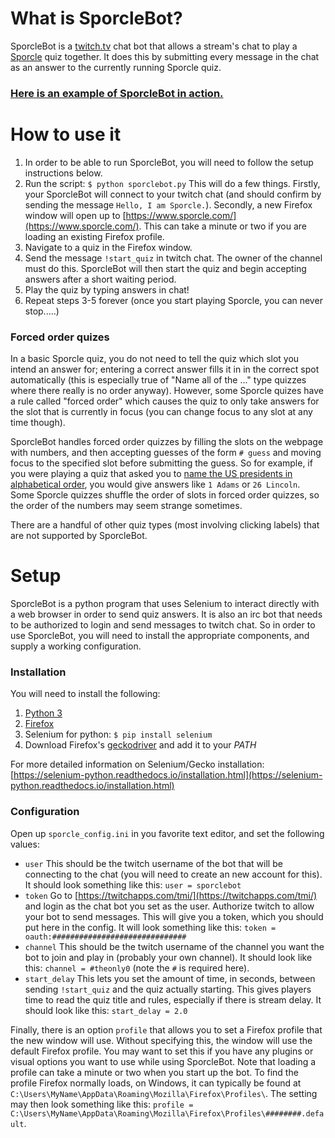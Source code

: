 # What is SporcleBot?
SporcleBot is a [twitch.tv](http://twitch.tv) chat bot that allows a stream's chat to play a [Sporcle](https://www.sporcle.com/) quiz together. It does this by submitting every message in the chat as an answer to the currently running Sporcle quiz.

### [Here is an example of SporcleBot in action.](https://www.twitch.tv/videos/302353313)

# How to use it
1. In order to be able to run SporcleBot, you will need to follow the setup instructions below.
2. Run the script: `$ python sporclebot.py`
This will do a few things. Firstly, your SporcleBot will connect to your twitch chat (and should confirm by sending the message `Hello, I am Sporcle.`). Secondly, a new Firefox window will open up to [https://www.sporcle.com/](https://www.sporcle.com/). This can take a minute or two if you are loading an existing Firefox profile.
3. Navigate to a quiz in the Firefox window.
4. Send the message `!start_quiz` in twitch chat. The owner of the channel must do this. SporcleBot will then start the quiz and begin accepting answers after a short waiting period.
5. Play the quiz by typing answers in chat!
6. Repeat steps 3-5 forever (once you start playing Sporcle, you can never stop.....)

### Forced order quizes
In a basic Sporcle quiz, you do not need to tell the quiz which slot you intend an answer for; entering a correct answer fills it in in the correct spot automatically (this is especially true of "Name all of the ..." type quizzes where there really is no order anyway). However, some Sporcle quizes have a rule called "forced order" which causes the quiz to only take answers for the slot that is currently in focus (you can change focus to any slot at any time though).

SporcleBot handles forced order quizzes by filling the slots on the webpage with numbers, and then accepting guesses of the form `# guess` and moving focus to the specified slot before submitting the guess. So for example, if you were playing a quiz that asked you to [name the US presidents in alphabetical order](https://www.sporcle.com/games/amehta/presidents_alphabetical), you would give answers like `1 Adams` or `26 Lincoln`. Some Sporcle quizzes shuffle the order of slots in forced order quizzes, so the order of the numbers may seem strange sometimes.

There are a handful of other quiz types (most involving clicking labels) that are not supported by SporcleBot.

# Setup
SporcleBot is a python program that uses Selenium to interact directly with a web browser in order to send quiz answers. It is also an irc bot that needs to be authorized to login and send messages to twitch chat. So in order to use SporcleBot, you will need to install the appropriate components, and supply a working configuration.

### Installation
You will need to install the following:

1. [Python 3](https://www.python.org/downloads/)
2. [Firefox](https://www.mozilla.org/download/)
3. Selenium for python: `$ pip install selenium`
4. Download Firefox's [geckodriver](https://github.com/mozilla/geckodriver/releases) and add it to your *PATH*

For more detailed information on Selenium/Gecko installation: [https://selenium-python.readthedocs.io/installation.html](https://selenium-python.readthedocs.io/installation.html)

### Configuration
Open up `sporcle_config.ini` in you favorite text editor, and set the following values:

* `user` This should be the twitch username of the bot that will be connecting to the chat (you will need to create an new account for this). It should look something like this: `user = sporclebot`
* `token` Go to [https://twitchapps.com/tmi/](https://twitchapps.com/tmi/) and login as the chat bot you set as the user. Authorize twitch to allow your bot to send messages. This will give you a token, which you should put here in the config. It will look something like this: `token = oauth:##############################`
* `channel` This should be the twitch username of the channel you want the bot to join and play in (probably your own channel). It should look like this: `channel = #theonly0` (note the `#` is required here).
* `start_delay` This lets you set the amount of time, in seconds, between sending `!start_quiz` and the quiz actually starting. This gives players time to read the quiz title and rules, especially if there is stream delay. It should look like this: `start_delay = 2.0`

Finally, there is an option `profile` that allows you to set a Firefox profile that the new window will use. Without specifying this, the window will use the default Firefox profile. You may want to set this if you have any plugins or visual options you want to use while using SporcleBot. Note that loading a profile can take a minute or two when you start up the bot. To find the profile Firefox normally loads, on Windows, it can typically be found at `C:\Users\MyName\AppData\Roaming\Mozilla\Firefox\Profiles\`. The setting may then look something like this: `profile = C:\Users\MyName\AppData\Roaming\Mozilla\Firefox\Profiles\########.default`.
